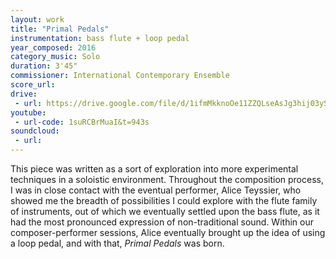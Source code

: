 ```yaml
---
layout: work
title: "Primal Pedals"
instrumentation: bass flute + loop pedal
year_composed: 2016
category_music: Solo
duration: 3'45"
commissioner: International Contemporary Ensemble
score_url:
drive:
 - url: https://drive.google.com/file/d/1ifmMkknoOe11ZZQLseAsJg3hij03ySAy/preview
youtube:
 - url-code: 1suRCBrMuaI&t=943s
soundcloud: 
 - url: 
---
```


This piece was written as a sort of exploration into more experimental techniques in a soloistic environment. Throughout the composition process, I was in close contact with the eventual performer, Alice Teyssier, who showed me the breadth of possibilities I could explore with the flute family of instruments, out of which we eventually settled upon the bass flute, as it had the most pronounced expression of non-traditional sound. Within our composer-performer sessions, Alice eventually brought up the idea of using a loop pedal, and with that, _Primal Pedals_ was born.